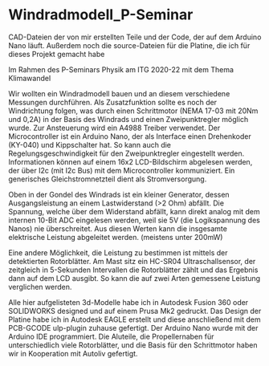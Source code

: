 # Windradmodell_P-Seminar
CAD-Dateien der von mir erstellten Teile und der Code, der auf dem Arduino Nano läuft. Außerdem noch die source-Dateien für die Platine, die ich für dieses Projekt gemacht habe

Im Rahmen des P-Seminars Physik am ITG 2020-22 mit dem Thema Klimawandel

Wir wollten ein Windradmodell bauen und an diesem verschiedene Messungen durchführen. Als Zusatzfunktion sollte es noch der Windrichtung folgen,
was durch einen Schrittmotor (NEMA 17-03 mit 20Nm und 0,2A) in der Basis des Windrads und einen Zweipunktregler möglich wurde. Zur Ansteuerung wird ein A4988 Treiber verwendet.
Der Microcontroller ist ein Arduino Nano, der als Interface einen Drehenkoder (KY-040) und Kippschalter hat. So kann auch die Regelungsgeschwindigkeit für den Zweipunktregler
eingestellt werden. Informationen können auf einem 16x2 LCD-Bildschirm abgelesen werden, der über I2c (mit I2c Bus) mit dem Microcontroller kommuniziert. 
Ein generisches Gleichstromnetzteil dient als Stromversorgung.

Oben in der Gondel des Windrads ist ein kleiner Generator, dessen Ausgangsleistung an einem Lastwiderstand (>2 Ohm) abfällt.
Die Spannung, welche über dem Widerstand abfällt, kann direkt analog mit dem internen 10-Bit ADC eingelesen werden, weil sie 5V (die Logikspannung des Nanos) nie überschreitet.
Aus diesen Werten kann die insgesamte elektrische Leistung abgeleitet werden. (meistens unter 200mW)

Eine andere Möglichkeit, die Leistung zu bestimmen ist mittels der detektierten Rotorblätter. Am Mast sitz ein HC-SR04 Ultraschallsensor, der zeitgleich in 5-Sekunden Intervallen
die Rotorblätter zählt und das Ergebnis dann auf dem LCD ausgibt. So kann die auf zwei Arten gemessene Leistung verglichen werden.

Alle hier aufgelisteten 3d-Modelle habe ich in Autodesk Fusion 360 oder SOLIDWORKS designed und auf einem Prusa Mk2 gedruckt. Das Design der Platine habe ich in 
Autodesk EAGLE erstellt und diese anschließend mit dem PCB-GCODE ulp-plugin zuhause gefertigt. Der Arduino Nano wurde mit der Arduino IDE programmiert.
Die Aluteile, die Propellernaben für unterschiedlich viele Rotorblätter, und die Basis für den Schrittmotor haben wir in Kooperation mit Autoliv gefertigt.
